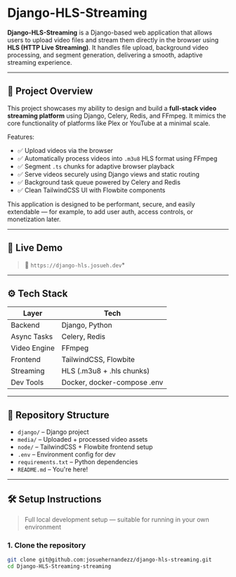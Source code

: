 # Django-HLS-Streaming

**Django-HLS-Streaming** is a Django-based web application that allows users to upload video files and stream them directly in the browser using **HLS (HTTP Live Streaming)**. It handles file upload, background video processing, and segment generation, delivering a smooth, adaptive streaming experience.

---

## 🎯 Project Overview

This project showcases my ability to design and build a **full-stack video streaming platform** using Django, Celery, Redis, and FFmpeg. It mimics the core functionality of platforms like Plex or YouTube at a minimal scale.

Features:
- ✅ Upload videos via the browser
- ✅ Automatically process videos into `.m3u8` HLS format using FFmpeg
- ✅ Segment `.ts` chunks for adaptive browser playback
- ✅ Serve videos securely using Django views and static routing
- ✅ Background task queue powered by Celery and Redis
- ✅ Clean TailwindCSS UI with Flowbite components

This application is designed to be performant, secure, and easily extendable — for example, to add user auth, access controls, or monetization later.

---

## 🚀 Live Demo
> 🔗 `https://django-hls.josueh.dev`*

---

## ⚙️ Tech Stack

| Layer        | Tech                     |
|--------------|--------------------------|
| Backend      | Django, Python           |
| Async Tasks  | Celery, Redis            |
| Video Engine | FFmpeg                   |
| Frontend     | TailwindCSS, Flowbite    |
| Streaming    | HLS (.m3u8 + .hls chunks) |
| Dev Tools    | Docker, docker-compose .env  |

---

## 📁 Repository Structure

- `django/` – Django project
- `media/` – Uploaded + processed video assets
- `node/` – TailwindCSS + Flowbite frontend setup
- `.env` – Environment config for dev
- `requirements.txt` – Python dependencies
- `README.md` – You're here!

---

## 🛠️ Setup Instructions

> Full local development setup — suitable for running in your own environment

### 1. Clone the repository

```bash
git clone git@github.com:josuehernandezz/django-hls-streaming.git
cd Django-HLS-Streaming-streaming
